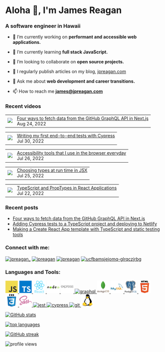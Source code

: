 # Aloha 👋, I'm James Reagan

### A software engineer in Hawaii

- 🔭 I’m currently working on **performant and accessible web applications.**

- 🌱 I’m currently learning **full stack JavaScript.**

- 👯 I’m looking to collaborate on **open source projects.**

- 📝 I regularly publish articles on my blog, [jpreagan.com](jpreagan.com)

- 💬 Ask me about **web development and career transitions.**

- 📫 How to reach me **james@jpreagan.com**

### Recent videos

<!-- YOUTUBE:START --><table><tr><td><a href="https://www.youtube.com/watch?v=Bly6ek8sR9g"><img width="140px" src="https://i.ytimg.com/vi/Bly6ek8sR9g/mqdefault.jpg"></a></td>
<td><a href="https://www.youtube.com/watch?v=Bly6ek8sR9g">Four ways to fetch data from the GitHub GraphQL API in Next.js</a><br/>Aug 24, 2022</td></tr></table>
<table><tr><td><a href="https://www.youtube.com/watch?v=G86Qcdws6E0"><img width="140px" src="https://i.ytimg.com/vi/G86Qcdws6E0/mqdefault.jpg"></a></td>
<td><a href="https://www.youtube.com/watch?v=G86Qcdws6E0">Writing my first end-to-end tests with Cypress</a><br/>Jul 30, 2022</td></tr></table>
<table><tr><td><a href="https://www.youtube.com/watch?v=KJPeBNBPPRo"><img width="140px" src="https://i.ytimg.com/vi/KJPeBNBPPRo/mqdefault.jpg"></a></td>
<td><a href="https://www.youtube.com/watch?v=KJPeBNBPPRo">Accessibility tools that I use in the browser everyday</a><br/>Jul 26, 2022</td></tr></table>
<table><tr><td><a href="https://www.youtube.com/watch?v=6iFWHWfkwVI"><img width="140px" src="https://i.ytimg.com/vi/6iFWHWfkwVI/mqdefault.jpg"></a></td>
<td><a href="https://www.youtube.com/watch?v=6iFWHWfkwVI">Choosing types at run time in JSX</a><br/>Jul 25, 2022</td></tr></table>
<table><tr><td><a href="https://www.youtube.com/watch?v=K_zN7PEuBRA"><img width="140px" src="https://i.ytimg.com/vi/K_zN7PEuBRA/mqdefault.jpg"></a></td>
<td><a href="https://www.youtube.com/watch?v=K_zN7PEuBRA">TypeScript and PropTypes in React Applications</a><br/>Jul 22, 2022</td></tr></table>
<!-- YOUTUBE:END -->

### Recent posts

<!-- BLOG-POST-LIST:START -->
- [Four ways to fetch data from the GitHub GraphQL API in Next.js](https://dev.to/jpreagan/four-ways-to-fetch-data-from-the-github-graphql-api-in-nextjs-p4i)
- [Adding Cypress tests to a TypeScript project and deploying to Netlify](https://dev.to/jpreagan/adding-cypress-tests-to-a-typescript-project-and-deploying-to-netlify-450k)
- [Making a Create React App template with TypeScript and static testing tools](https://dev.to/jpreagan/making-a-create-react-app-template-with-typescript-and-static-testing-tools-1aii)
<!-- BLOG-POST-LIST:END -->

### Connect with me:

<p align="left">
  <a href="https://twitter.com/jpreagan_" target="blank"><img align="center" src="https://raw.githubusercontent.com/rahuldkjain/github-profile-readme-generator/master/src/images/icons/Social/twitter.svg" alt="jpreagan_" height="30" width="40" /></a>
  <a href="https://linkedin.com/in/jpreagan" target="blank"><img align="center" src="https://raw.githubusercontent.com/rahuldkjain/github-profile-readme-generator/master/src/images/icons/Social/linked-in-alt.svg" alt="jpreagan" height="30" width="40" /></a>
<a href="https://dev.to/jpreagan" target="blank"><img align="center" src="https://raw.githubusercontent.com/rahuldkjain/github-profile-readme-generator/master/src/images/icons/Social/devto.svg" alt="jpreagan" height="30" width="40" /></a>
<a href="https://www.youtube.com/channel/UCFBAMSjeJOmQ-gLrqczjRbg" target="blank"><img align="center" src="https://raw.githubusercontent.com/rahuldkjain/github-profile-readme-generator/master/src/images/icons/Social/youtube.svg" alt="ucfbamsjejomq-glrqczjrbg" height="30" width="40" /></a
</p>

### Languages and Tools:

<p align="left">
  <a href="https://developer.mozilla.org/en-US/docs/Web/JavaScript" target="_blank" rel="noreferrer">
    <img src="https://raw.githubusercontent.com/devicons/devicon/master/icons/javascript/javascript-original.svg" alt="javascript" width="40" height="40" />
  </a>
  <a href="https://www.typescriptlang.org/" target="_blank" rel="noreferrer">
    <img src="https://raw.githubusercontent.com/devicons/devicon/master/icons/typescript/typescript-original.svg" alt="typescript" width="40" height="40" />
  </a>
  <a href="https://reactjs.org/" target="_blank" rel="noreferrer">
    <img src="https://raw.githubusercontent.com/devicons/devicon/master/icons/react/react-original-wordmark.svg" alt="react" width="40" height="40" />
  </a>
  <a href="https://nodejs.org" target="_blank" rel="noreferrer">
    <img src="https://raw.githubusercontent.com/devicons/devicon/master/icons/nodejs/nodejs-original-wordmark.svg" alt="nodejs" width="40" height="40" />
  </a>
  <a href="https://expressjs.com" target="_blank" rel="noreferrer">
    <img src="https://raw.githubusercontent.com/devicons/devicon/master/icons/express/express-original-wordmark.svg" alt="express" width="40" height="40" />
  </a>
  <a href="https://graphql.org" target="_blank" rel="noreferrer">
    <img src="https://www.vectorlogo.zone/logos/graphql/graphql-icon.svg" alt="graphql" width="40" height="40" />
  </a>
  <a href="https://www.mongodb.com/" target="_blank" rel="noreferrer">
    <img src="https://raw.githubusercontent.com/devicons/devicon/master/icons/mongodb/mongodb-original-wordmark.svg" alt="mongodb" width="40" height="40" />
  </a>
  <a href="https://www.mysql.com/" target="_blank" rel="noreferrer">
    <img src="https://raw.githubusercontent.com/devicons/devicon/master/icons/mysql/mysql-original-wordmark.svg" alt="mysql" width="40" height="40" />
  </a>
  <a href="https://www.postgresql.org" target="_blank" rel="noreferrer">
    <img src="https://raw.githubusercontent.com/devicons/devicon/master/icons/postgresql/postgresql-original-wordmark.svg" alt="postgresql" width="40" height="40" />
  </a><a href="https://www.w3.org/html/" target="_blank" rel="noreferrer">
    <img src="https://raw.githubusercontent.com/devicons/devicon/master/icons/html5/html5-original-wordmark.svg" alt="html5" width="40" height="40" />
  </a>
  <a href="https://www.w3schools.com/css/" target="_blank" rel="noreferrer">
    <img src="https://raw.githubusercontent.com/devicons/devicon/master/icons/css3/css3-original-wordmark.svg" alt="css3" width="40" height="40" />
  </a>
  <a href="https://sass-lang.com" target="_blank" rel="noreferrer">
    <img src="https://raw.githubusercontent.com/devicons/devicon/master/icons/sass/sass-original.svg" alt="sass" width="40" height="40" />
  </a>
  <a href="https://jestjs.io" target="_blank" rel="noreferrer">
    <img src="https://www.vectorlogo.zone/logos/jestjsio/jestjsio-icon.svg" alt="jest" width="40" height="40" />
  </a>  <a href="https://www.cypress.io" target="_blank" rel="noreferrer">
    <img src="https://raw.githubusercontent.com/simple-icons/simple-icons/6e46ec1fc23b60c8fd0d2f2ff46db82e16dbd75f/icons/cypress.svg" alt="cypress" width="40" height="40" />
  </a>  <a href="https://git-scm.com/" target="_blank" rel="noreferrer">
    <img src="https://www.vectorlogo.zone/logos/git-scm/git-scm-icon.svg" alt="git" width="40" height="40" />
  </a>
  <a href="https://www.linux.org/" target="_blank" rel="noreferrer">
    <img src="https://raw.githubusercontent.com/devicons/devicon/master/icons/linux/linux-original.svg" alt="linux" width="40" height="40" />
  </a>
</p>

[![GitHub stats](https://github-readme-stats.vercel.app/api?username=jpreagan)](https://github.com/anuraghazra/github-readme-stats)

[![top languages](https://github-readme-stats.vercel.app/api/top-langs/?username=jpreagan)](https://github.com/anuraghazra/github-readme-stats)

[![GitHub streak](https://github-readme-streak-stats.herokuapp.com/?user=jpreagan)](https://github.com/DenverCoder1/github-readme-streak-stats)

![profile views](https://gpvc.arturio.dev/jpreagan)

